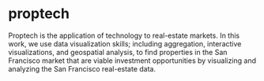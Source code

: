 # proptech
Proptech is the application of technology to real-estate markets. In this work, we use data visualization skills; including aggregation, interactive visualizations, and geospatial analysis, to find properties in the San Francisco market that are viable investment opportunities by visualizing and analyzing the San Francisco real-estate data.
